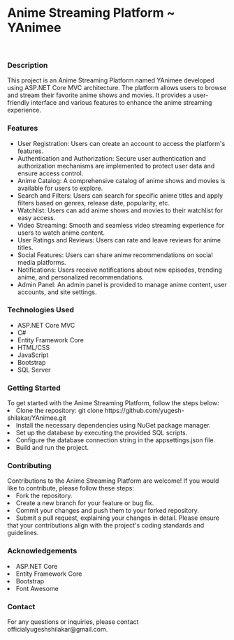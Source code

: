 <h1>Anime Streaming Platform ~ YAnimee</h1>
</br>
<h3>Description</h3>
<p>
  This project is an Anime Streaming Platform named YAnimee developed using ASP.NET Core MVC architecture. The platform allows users to browse and stream their favorite anime shows and movies. It provides a user-friendly interface and various features to enhance the anime streaming experience.
</p>

<h3>Features</h3>
<ul>
  <li>User Registration: Users can create an account to access the platform's features.</li>
  <li>Authentication and Authorization: Secure user authentication and authorization mechanisms are implemented to protect user data and ensure access control.</li>
  <li>Anime Catalog: A comprehensive catalog of anime shows and movies is available for users to explore.</li>
  <li>Search and Filters: Users can search for specific anime titles and apply filters based on genres, release date, popularity, etc.</li>
  <li>Watchlist: Users can add anime shows and movies to their watchlist for easy access.</li>
  <li>Video Streaming: Smooth and seamless video streaming experience for users to watch anime content.</li>
  <li>User Ratings and Reviews: Users can rate and leave reviews for anime titles.</li>
  <li>Social Features: Users can share anime recommendations on social media platforms.</li>
  <li>Notifications: Users receive notifications about new episodes, trending anime, and personalized recommendations.</li>
  <li>Admin Panel: An admin panel is provided to manage anime content, user accounts, and site settings.</li>
 </ul>
<h3>Technologies Used</h3>
<ul>
<li>ASP.NET Core MVC</li>
<li>C#</li>
<li>Entity Framework Core</li>
<li>HTML/CSS</li></li>
<li>JavaScript</li>
<li>Bootstrap</li>
<li>SQL Server</li>
</ul>
<h3>Getting Started</h3>
To get started with the Anime Streaming Platform, follow the steps below:
<li>Clone the repository: git clone https://github.com/yugesh-shilakar/YAnimee.git</li>
<li>Install the necessary dependencies using NuGet package manager.</li>
<li>Set up the database by executing the provided SQL scripts.</li>
<li>Configure the database connection string in the appsettings.json file.</li>
<li>Build and run the project.</li>
<h3>Contributing</h3>
Contributions to the Anime Streaming Platform are welcome! If you would like to contribute, please follow these steps:
<li>Fork the repository.
<li>Create a new branch for your feature or bug fix.
<li>Commit your changes and push them to your forked repository.
<li>Submit a pull request, explaining your changes in detail.
Please ensure that your contributions align with the project's coding standards and guidelines.
<h3>Acknowledgements</h3>
<li>ASP.NET Core
<li>Entity Framework Core
<li>Bootstrap
<li>Font Awesome
<h3>Contact</h3>
For any questions or inquiries, please contact officialyugeshshilakar@gmail.com.
